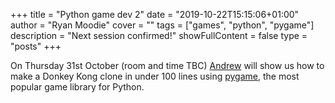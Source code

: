 +++
title = "Python game dev 2"
date = "2019-10-22T15:15:06+01:00"
author = "Ryan Moodie"
cover = ""
tags = ["games", "python", "pygame"]
description = "Next session confirmed!"
showFullContent = false
type = "posts"
+++

On Thursday 31st October (room and time TBC) [Andrew](../../author/andrew-blance) will show us how to make a Donkey Kong clone in under 100 lines using [pygame](https://www.pygame.org/wiki/about), the most popular game library for Python.
